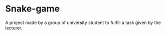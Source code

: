 # Snake-game
A project made by a group of university student to fulfill a task given by the lecturer.
